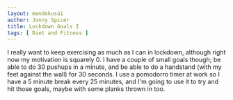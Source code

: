 ```yaml
---
layout: mendokusai
author: Jonny Spicer
title: Lockdown Goals I
tags: [ Diet and Fitness ]
---
```

I really want to keep exercising as much as I can in lockdown, although right now my motivation is squarely 0. I have a couple of small goals though; be able to do 30 pushups in a
minute, and be able to do a handstand (with my feet against the wall) for 30 seconds. I use a pomodorro timer at work so I have a 5 minute break every 25 minutes, and I'm going to
use it to try and hit those goals, maybe with some planks thrown in too.
